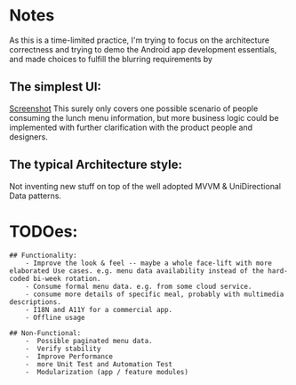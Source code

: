 # Notes

As this is a time-limited practice, I'm trying to focus on the architecture correctness and trying to demo the Android app development essentials, and made choices to fulfill the blurring requirements by  

## The simplest UI:
[Screenshot](Screenshot.png)
This surely only covers one possible scenario of people consuming the lunch menu information, but more business logic could be implemented with further clarification with the product people and designers.

## The typical Architecture style:
Not inventing new stuff on top of the well adopted MVVM & UniDirectional Data patterns.

# TODOes:

    ## Functionality:
        - Improve the look & feel -- maybe a whole face-lift with more elaborated Use cases. e.g. menu data availability instead of the hard-coded bi-week rotation.
        - Consume formal menu data. e.g. from some cloud service.
        - consume more details of specific meal, probably with multimedia descriptions.
        - I18N and A11Y for a commercial app. 
        - Offline usage

    ## Non-Functional:
        -  Possible paginated menu data. 
        -  Verify stability
		-  Improve Performance 
		-  more Unit Test and Automation Test
		-  Modularization (app / feature modules)




